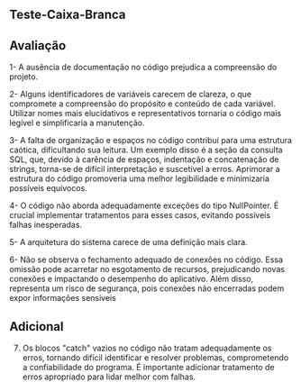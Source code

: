 ## Teste-Caixa-Branca

## Avaliação

1- A ausência de documentação no código prejudica a compreensão do projeto.

2- Alguns identificadores de variáveis carecem de clareza, o que compromete a compreensão do propósito e conteúdo de cada variável. Utilizar nomes mais elucidativos e representativos tornaria o código mais legível e simplificaria a manutenção.

3- A falta de organização e espaços no código contribui para uma estrutura caótica, dificultando sua leitura. Um exemplo disso é a seção da consulta SQL, que, devido à carência de espaços, indentação e concatenação de strings, torna-se de difícil interpretação e suscetível a erros. Aprimorar a estrutura do código promoveria uma melhor legibilidade e minimizaria possíveis equívocos.

4- O código não aborda adequadamente exceções do tipo NullPointer. É crucial implementar tratamentos para esses casos, evitando possíveis falhas inesperadas.

5- A arquitetura do sistema carece de uma definição mais clara.

6- Não se observa o fechamento adequado de conexões no código. Essa omissão pode acarretar no esgotamento de recursos, prejudicando novas conexões e impactando o desempenho do aplicativo. Além disso, representa um risco de segurança, pois conexões não encerradas podem expor informações sensíveis

## Adicional

7. Os blocos "catch" vazios no código não tratam adequadamente os erros, tornando difícil identificar e resolver problemas, comprometendo a confiabilidade do programa. É importante adicionar tratamento de erros apropriado para lidar melhor com falhas.
